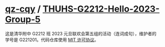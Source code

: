 # [qz-cqy](https://github.com/qz-cqy) / [THUHS-G2212-Hello-2023-Group-5](https://github.com/qz-cqy/THUHS-G2212-Hello-2023-Group-5)

这是清华附中 G2212 班 2023 元旦联欢会第五组的活动（连词成句），维护者的学号是 G221201。代码仓库使用 [MIT 许可协议](https://github.com/qz-cqy/THUHS-G2212-Hello-2023-Group-5/blob/master/LICENSE)。